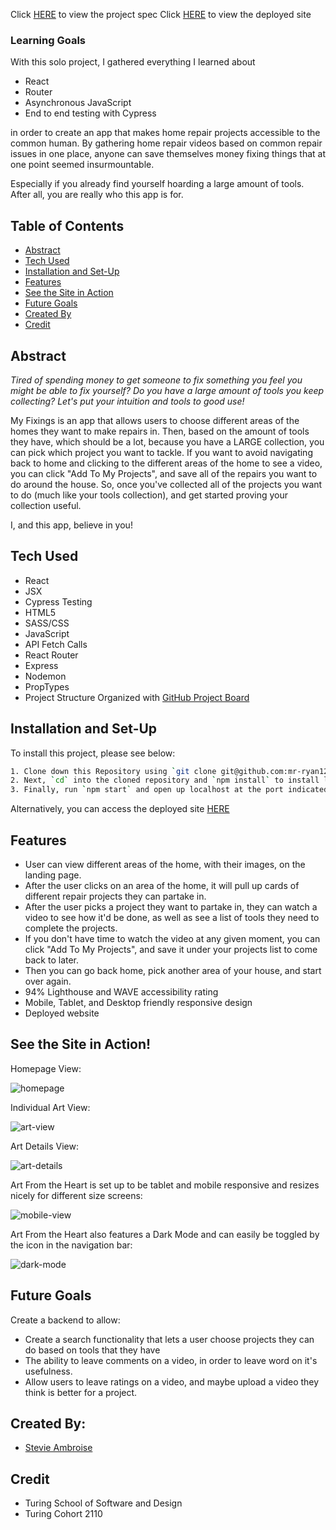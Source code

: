 Click [HERE](https://frontend.turing.edu/projects/module-3/showcase.html) to view the project spec
Click [HERE](https://polar-spire-35161.herokuapp.com/) to view the deployed site

### Learning Goals
With this solo project, I gathered everything I learned about
- React
- Router
- Asynchronous JavaScript
- End to end testing with Cypress

in order to create an app that makes home repair projects accessible to the common human. By gathering home repair videos based on common repair issues in one place, anyone can save themselves money fixing things that at one point seemed insurmountable.

Especially if you already find yourself hoarding a large amount of tools. 
After all, you are really who this app is for.


## Table of Contents
- [Abstract](#abstract)
- [Tech Used](#tech-used)
- [Installation and Set-Up](#installation-and-set-up)
- [Features](#features)
- [See the Site in Action](#see-the-site-in-action)
- [Future Goals](#future-goals)
- [Created By](#created-by)
- [Credit](#credit)

## Abstract

*Tired of spending money to get someone to fix something you feel you might be able to fix yourself? Do you have a large amount of tools you keep collecting?
Let's put your intuition and tools to good use!*

My Fixings is an app that allows users to choose different areas of the homes they want to make repairs in. Then, based on the amount of tools they have, which should be a lot, because you have a LARGE collection, you can pick which project you want to tackle. If you want to avoid navigating back to home and clicking to the different areas of the home to see a video, you can click "Add To My Projects", and save all of the repairs you want to do around the house. So, once you've collected all of the projects you want to do (much like your tools collection), and get started proving your collection useful. 

I, and this app, believe in you!


## Tech Used

- React 
- JSX
- Cypress Testing
- HTML5
- SASS/CSS
- JavaScript
- API Fetch Calls
- React Router
- Express
- Nodemon
- PropTypes
- Project Structure Organized with [GitHub Project Board](https://github.com/StevieAmb/my-fix/projects/1)

## Installation and Set-Up

To install this project, please see below:

```bash
1. Clone down this Repository using `git clone git@github.com:mr-ryan12/art-from-the-heart.git`
2. Next, `cd` into the cloned repository and `npm install` to install library dependencies
3. Finally, run `npm start` and open up localhost at the port indicated to view the webpage (http://localhost:3000/)
```
Alternatively, you can access the deployed site [HERE](https://polar-spire-35161.herokuapp.com/)
    
## Features

- User can view different areas of the home, with their images, on the landing page.
- After the user clicks on an area of the home, it will pull up cards of different repair projects they can partake in. 
- After the user picks a project they want to partake in, they can watch a video to see how it'd be done, as well as see a list of tools they need
to complete the projects.
- If you don't have time to watch the video at any given moment, you can click "Add To My Projects", and save it under your projects list to come back to later. 
- Then you can go back home, pick another area of your house, and start over again.
- 94% Lighthouse and WAVE accessibility rating
- Mobile, Tablet, and Desktop friendly responsive design
- Deployed website


## See the Site in Action! 

Homepage View: 

![homepage](https://user-images.githubusercontent.com/62816754/156053375-9b6ffb53-70ef-44f1-a72f-20e8e2ae3bc6.gif)

Individual Art View:

![art-view](https://user-images.githubusercontent.com/62816754/156053528-675186f5-e797-4cf5-be85-fb6978667a9f.gif)

Art Details View:

![art-details](https://user-images.githubusercontent.com/62816754/156053581-b3652f06-e4c1-4c0c-b17b-84b30800bf04.gif)

Art From the Heart is set up to be tablet and mobile responsive and resizes nicely for different size screens:

![mobile-view](https://user-images.githubusercontent.com/62816754/156053644-6346970b-fad3-4165-91f0-9ba9f11bb705.gif)

Art From the Heart also features a Dark Mode and can easily be toggled by the icon in the navigation bar:

![dark-mode](https://user-images.githubusercontent.com/62816754/156053685-1e61981e-c9f7-4e66-9b25-f1e4a1d3fa29.gif)

## Future Goals

Create a backend to allow:
- Create a search functionality that lets a user choose projects they can do based on tools that they have
- The ability to leave comments on a video, in order to leave word on it's usefulness.
- Allow users to leave ratings on a video, and maybe upload a video they think is better for a project.

## Created By:
- [Stevie Ambroise](https://github.com/StevieAmb)


## Credit
- Turing School of Software and Design
- Turing Cohort 2110 





